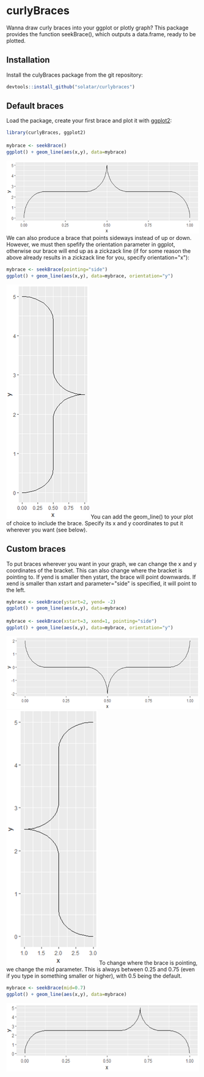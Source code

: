 # curlyBraces

Wanna draw curly braces into your ggplot or plotly graph? This package provides the function seekBrace(), which outputs a data.frame, ready to be plotted.

## Installation
Install the culyBraces package from the git repository:
``` r
devtools::install_github("solatar/curlybraces")
```

## Default braces
Load the package, create your first brace and plot it with [ggplot2](https://ggplot2.tidyverse.org/):
``` r
library(curlyBraces, ggplot2)

mybrace <- seekBrace()
ggplot() + geom_line(aes(x,y), data=mybrace)
```
<img src="data/brace_up.png"/>
We can also produce a brace that points sideways instead of up or down. However, we must then spefify the orientation parameter in ggplot, otherwise our brace will end up as a zickzack line (if for some reason the above already results in a zickzack line for you, specify orientation="x"):

``` r
mybrace <- seekBrace(pointing="side")
ggplot() + geom_line(aes(x,y), data=mybrace, orientation="y")
```
<img src="data/brace_right.png"/>
You can add the geom_line() to your plot of choice to include the brace. Specify its x and y coordinates to put it wherever you want (see below).

## Custom braces
To put braces wherever you want in your graph, we can change the x and y coordinates of the bracket. This can also change where the bracket is pointing to. If yend is smaller then ystart, the brace will point downwards. If xend is smaller than xstart and parameter="side" is specified, it will point to the left.

``` r
mybrace <- seekBrace(ystart=2, yend= -2)
ggplot() + geom_line(aes(x,y), data=mybrace)

mybrace <- seekBrace(xstart=3, xend=1, pointing="side")
ggplot() + geom_line(aes(x,y), data=mybrace, orientation="y")
```
<img src="data/brace_down.png"/>
<img src="data/brace_left.png"/>
To change where the brace is pointing, we change the mid parameter. This is always between 0.25 and 0.75 (even if you type in something smaller or higher), with 0.5 being the default. 

``` r
mybrace <- seekBrace(mid=0.7)
ggplot() + geom_line(aes(x,y), data=mybrace)
```
<img src="data/brace_shift.png"/>
